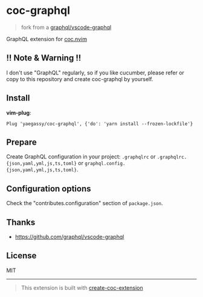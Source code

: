 # coc-graphql

> fork from a [graphql/vscode-graphql](https://github.com/graphql/vscode-graphql)

GraphQL extension for [coc.nvim](https://github.com/neoclide/coc.nvim)

## !! Note & Warning !!

I don't use "GraphQL" regularly, so if you like cucumber, please refer or copy to this repository and create coc-graphql by yourself.

## Install

**vim-plug**:

```vim
Plug 'yaegassy/coc-graphql', {'do': 'yarn install --frozen-lockfile'}
```

## Prepare

Create GraphQL configuration in your project: `.graphqlrc` or `.graphqlrc.{json,yaml,yml,js,ts,toml}` or `graphql.config.{json,yaml,yml,js,ts,toml}`.

## Configuration options

Check the "contributes.configuration" section of `package.json`.

## Thanks

- <https://github.com/graphql/vscode-graphql>

## License

MIT

---

> This extension is built with [create-coc-extension](https://github.com/fannheyward/create-coc-extension)
